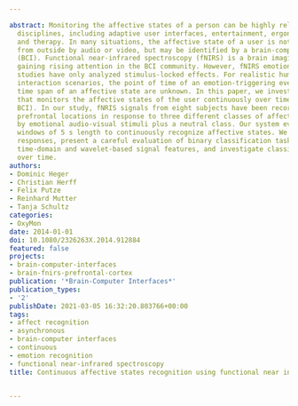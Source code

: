 ---
abstract: Monitoring the affective states of a person can be highly relevant for numerous
  disciplines, including adaptive user interfaces, entertainment, ergonomics, medicine
  and therapy. In many situations, the affective state of a user is not easily observable
  from outside by audio or video, but may be identified by a brain-computer interface
  (BCI). Functional near-infrared spectroscopy (fNIRS) is a brain imaging modality
  gaining rising attention in the BCI community. However, fNIRS emotion recognition
  studies have only analyzed stimulus-locked effects. For realistic human-machine
  interaction scenarios, the point of time of an emotion-triggering event and the
  time span of an affective state are unknown. In this paper, we investigate a BCI
  that monitors the affective states of the user continuously over time (i.e. asynchronous
  BCI). In our study, fNRIS signals from eight subjects have been recorded at eight
  prefrontal locations in response to three different classes of affect induction
  by emotional audio-visual stimuli plus a neutral class. Our system evaluates short
  windows of 5 s length to continuously recognize affective states. We analyze hemodynamic
  responses, present a careful evaluation of binary classification tasks, compare
  time-domain and wavelet-based signal features, and investigate classification accuracies
  over time.
authors:
- Dominic Heger
- Christian Herff
- Felix Putze
- Reinhard Mutter
- Tanja Schultz
categories:
- OxyMon
date: 2014-01-01
doi: 10.1080/2326263X.2014.912884
featured: false
projects:
- brain-computer-interfaces
- brain-fnirs-prefrontal-cortex
publication: '*Brain-Computer Interfaces*'
publication_types:
- '2'
publishDate: 2021-03-05 16:32:20.803766+00:00
tags:
- affect recognition
- asynchronous
- brain-computer interfaces
- continuous
- emotion recognition
- functional near-infrared spectroscopy
title: Continuous affective states recognition using functional near infrared spectroscopy

---
